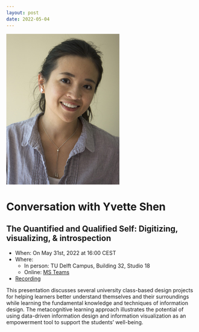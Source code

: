```yaml
---
layout: post
date: 2022-05-04
---
```


![Yvette Shen](public/img/conversations/shen.jpg)

# Conversation with Yvette Shen 

## The Quantified and Qualified Self: Digitizing, visualizing, & introspection

* When: On May 31st, 2022 at 16:00 CEST
* Where:
    * In person: TU Delft Campus, Building 32, Studio 18
    * Online: [MS Teams](https://teams.microsoft.com/l/meetup-join/19%3ameeting_Y2ZmYjk2ZjktMTJmZC00NmNhLWIwNDEtZTQ0ZGFhYjA1OGVh%40thread.v2/0?context=%7b%22Tid%22%3a%22096e524d-6929-4030-8cd3-8ab42de0887b%22%2c%22Oid%22%3a%225cf00de1-79fa-4846-a9b6-b23d3fc778d8%22%7d)
* [Recording](https://archive.org/download/dcdlab-conversation-shen/conversation-shen.mp4)


This presentation discusses several university class-based design projects for helping learners better understand themselves and their surroundings while learning the fundamental knowledge and techniques of information design. The metacognitive learning approach illustrates the potential of using data-driven information design and information visualization as an empowerment tool to support the students’ well-being.
